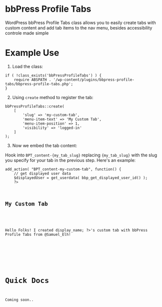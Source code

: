 # bbPress Profile Tabs
WordPress bbPress Profile Tabs class allows you to easily create tabs with custom content and add tab items to the nav menu, besides accessibility controle made simple

# Example Use

1. Load the class:

<pre><code>if ( !class_exists('bbPressProfileTabs') ) {
    require ABSPATH . '/wp-content/plugins/bbpress-profile-tabs/bbpress-profile-tabs.php';
}</code></pre>

2. Using `create` method to register the tab:

<pre><code>bbPressProfileTabs::create(
    [
        'slug' => 'my-custom-tab',
        'menu-item-text' => 'My Custom Tab',
        'menu-item-position' => 1,
        'visibility' => 'logged-in'
    ]
);</code></pre>

3. Now we embed the tab content:

Hook into `BPT_content-{my_tab_slug}` replacing `{my_tab_slug}` with the slug you specify for your tab in the previous step. Here's an example:

<pre><code>add_action( "BPT_content-my-custom-tab", function() {
    // get displayed user data
    $displayedUser = get_userdata( bbp_get_displayed_user_id() );
    ?>

    <h2 class="entry-title">My Custom Tab</h2>
    
    <p>Hello Folks! I created <?php echo $displayedUser->display_name; ?>'s custom tab with bbPress Profile Tabs from @Samuel_Elh!</p>

    <?php
});</code></pre>

# Quick Docs

Coming soon..

